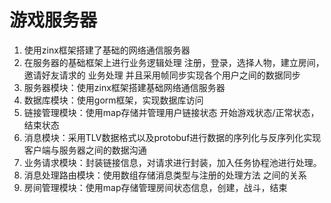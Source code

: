 # 游戏服务器
  1. 使用zinx框架搭建了基础的网络通信服务器
  2. 在服务器的基础框架上进行业务逻辑处理
     注册，登录，选择人物，建立房间，邀请好友请求的 业务处理 
     并且采用帧同步实现各个用户之间的数据同步
  1. 服务器模块：使用zinx框架搭建基础网络通信服务器
  2. 数据库模块：使用gorm框架，实现数据库访问
  3. 链接管理模块：使用map存储并管理用户链接状态
                开始游戏状态/正常状态，结束状态
  4. 消息模块：采用TLV数据格式以及protobuf进行数据的序列化与反序列化实现客户端与服务器之间的数据沟通
  5. 业务请求模块：封装链接信息，对请求进行封装，加入任务协程池进行处理。
  6. 消息处理路由模块：使用数组存储消息类型与注册的处理方法 之间的关系
  7. 房间管理模块：使用map存储管理房间状态信息，创建，战斗，结束
